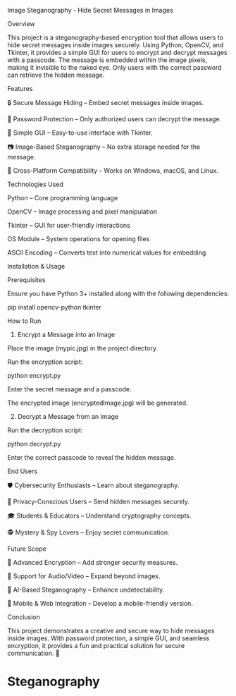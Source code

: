 Image Steganography - Hide Secret Messages in Images

Overview

This project is a steganography-based encryption tool that allows users to hide secret messages inside images securely. Using Python, OpenCV, and Tkinter, it provides a simple GUI for users to encrypt and decrypt messages with a passcode. The message is embedded within the image pixels, making it invisible to the naked eye. Only users with the correct password can retrieve the hidden message.

Features

🔒 Secure Message Hiding – Embed secret messages inside images.

🔑 Password Protection – Only authorized users can decrypt the message.

🎨 Simple GUI – Easy-to-use interface with Tkinter.

📷 Image-Based Steganography – No extra storage needed for the message.

🚀 Cross-Platform Compatibility – Works on Windows, macOS, and Linux.

Technologies Used

Python – Core programming language

OpenCV – Image processing and pixel manipulation

Tkinter – GUI for user-friendly interactions

OS Module – System operations for opening files

ASCII Encoding – Converts text into numerical values for embedding

Installation & Usage

Prerequisites

Ensure you have Python 3+ installed along with the following dependencies:

pip install opencv-python tkinter

How to Run

1. Encrypt a Message into an Image

Place the image (mypic.jpg) in the project directory.

Run the encryption script:

python encrypt.py

Enter the secret message and a passcode.

The encrypted image (encryptedImage.jpg) will be generated.

2. Decrypt a Message from an Image

Run the decryption script:

python decrypt.py

Enter the correct passcode to reveal the hidden message.

End Users

🛡️ Cybersecurity Enthusiasts – Learn about steganography.

🔏 Privacy-Conscious Users – Send hidden messages securely.

🎓 Students & Educators – Understand cryptography concepts.

🕵️ Mystery & Spy Lovers – Enjoy secret communication.

Future Scope

🔐 Advanced Encryption – Add stronger security measures.

🎥 Support for Audio/Video – Expand beyond images.

🤖 AI-Based Steganography – Enhance undetectability.

📱 Mobile & Web Integration – Develop a mobile-friendly version.

Conclusion

This project demonstrates a creative and secure way to hide messages inside images. With password protection, a simple GUI, and seamless encryption, it provides a fun and practical solution for secure communication. 🚀

# Steganography
